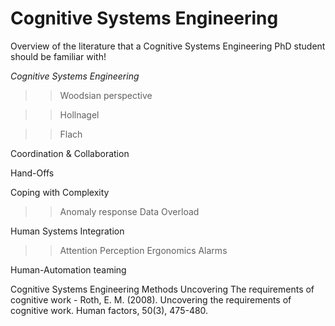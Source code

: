 # Cognitive Systems Engineering
Overview of the literature that a Cognitive Systems Engineering PhD student should be familiar with!

*Cognitive Systems Engineering*

>>Woodsian perspective

>>Hollnagel

>>Flach


Coordination & Collaboration

Hand-Offs

Coping with Complexity

>>Anomaly response
>>Data Overload
>>

Human Systems Integration
>>Attention
>>Perception
>>Ergonomics
>>Alarms


Human-Automation teaming


Cognitive Systems Engineering Methods
  Uncovering The requirements of cognitive work -  Roth, E. M. (2008). Uncovering the requirements of cognitive work. Human factors, 50(3), 475-480.
  
  
